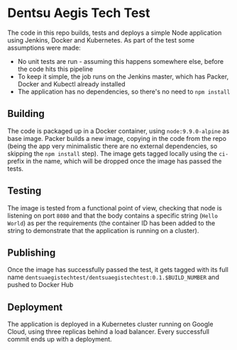 # Dentsu Aegis Tech Test

The code in this repo builds, tests and deploys a simple Node application using Jenkins, Docker and Kubernetes. As part of the test some assumptions were made:

 - No unit tests are run - assuming this happens somewhere else, before the code hits this pipeline
 - To keep it simple, the job runs on the Jenkins master, which has Packer, Docker and Kubectl already installed
 - The application has no dependencies, so there's no need to `npm install`

## Building
The code is packaged up in a Docker container, using `node:9.9.0-alpine` as base image. Packer builds a new image, copying in the code from the repo (being the app very minimalistic there are no external dependencies, so skipping the `npm install` step).
The image gets tagged locally using the `ci-` prefix in the name, which will be dropped once the image has passed the tests.

## Testing
The image is tested from a functional point of view, checking that node is listening on port `8080` and that the body contains a specific string (`Hello World`) as per the requirements (the container ID has been added to the string to demonstrate that the application is running on a cluster).

## Publishing
Once the image has successfully passed the test, it gets tagged with its full name `dentsuaegistechtest/dentsuaegistechtest:0.1.$BUILD_NUMBER` and pushed to Docker Hub

## Deployment
The application is deployed in a Kubernetes cluster running on Google Cloud, using three replicas behind a load balancer. Every successfull commit ends up with a deployment.
